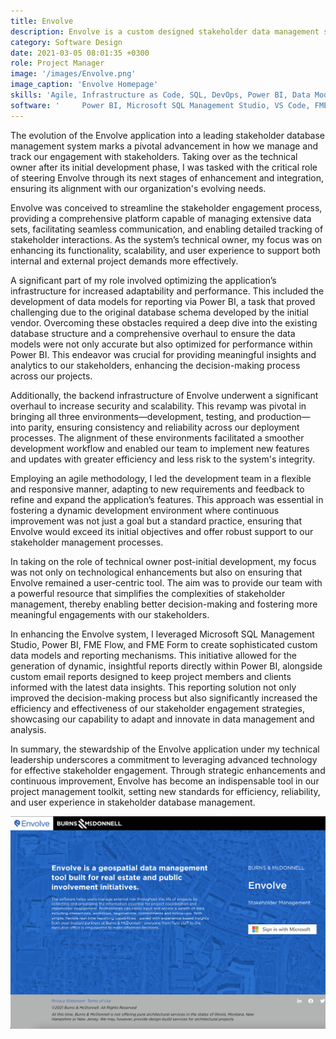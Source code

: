 ```yaml
---
title: Envolve
description: Envolve is a custom designed stakeholder data management system.
category: Software Design
date: 2021-03-05 08:01:35 +0300
role: Project Manager
image: '/images/Envolve.png'
image_caption: 'Envolve Homepage'
skills: 'Agile, Infrastructure as Code, SQL, DevOps, Power BI, Data Modeling'
software: '     Power BI, Microsoft SQL Management Studio, VS Code, FME Form, FME Flow'
---
```



The evolution of the Envolve application into a leading stakeholder database management system marks a pivotal advancement in how we manage and track our engagement with stakeholders. Taking over as the technical owner after its initial development phase, I was tasked with the critical role of steering Envolve through its next stages of enhancement and integration, ensuring its alignment with our organization's evolving needs.

Envolve was conceived to streamline the stakeholder engagement process, providing a comprehensive platform capable of managing extensive data sets, facilitating seamless communication, and enabling detailed tracking of stakeholder interactions. As the system’s technical owner, my focus was on enhancing its functionality, scalability, and user experience to support both internal and external project demands more effectively.

A significant part of my role involved optimizing the application’s infrastructure for increased adaptability and performance. This included the development of data models for reporting via Power BI, a task that proved challenging due to the original database schema developed by the initial vendor. Overcoming these obstacles required a deep dive into the existing database structure and a comprehensive overhaul to ensure the data models were not only accurate but also optimized for performance within Power BI. This endeavor was crucial for providing meaningful insights and analytics to our stakeholders, enhancing the decision-making process across our projects.

Additionally, the backend infrastructure of Envolve underwent a significant overhaul to increase security and scalability. This revamp was pivotal in bringing all three environments—development, testing, and production—into parity, ensuring consistency and reliability across our deployment processes. The alignment of these environments facilitated a smoother development workflow and enabled our team to implement new features and updates with greater efficiency and less risk to the system's integrity.

Employing an agile methodology, I led the development team in a flexible and responsive manner, adapting to new requirements and feedback to refine and expand the application’s features. This approach was essential in fostering a dynamic development environment where continuous improvement was not just a goal but a standard practice, ensuring that Envolve would exceed its initial objectives and offer robust support to our stakeholder management processes.

In taking on the role of technical owner post-initial development, my focus was not only on technological enhancements but also on ensuring that Envolve remained a user-centric tool. The aim was to provide our team with a powerful resource that simplifies the complexities of stakeholder management, thereby enabling better decision-making and fostering more meaningful engagements with our stakeholders.

In enhancing the Envolve system, I leveraged Microsoft SQL Management Studio, Power BI, FME Flow, and FME Form to create sophisticated custom data models and reporting mechanisms. This initiative allowed for the generation of dynamic, insightful reports directly within Power BI, alongside custom email reports designed to keep project members and clients informed with the latest data insights. This reporting solution not only improved the decision-making process but also significantly increased the efficiency and effectiveness of our stakeholder engagement strategies, showcasing our capability to adapt and innovate in data management and analysis.

In summary, the stewardship of the Envolve application under my technical leadership underscores a commitment to leveraging advanced technology for effective stakeholder engagement. Through strategic enhancements and continuous improvement, Envolve has become an indispensable tool in our project management toolkit, setting new standards for efficiency, reliability, and user experience in stakeholder database management.

<div class="gallery-box">
  <div class="gallery">
    <img src="/images/Envolve.png" loading="lazy" alt="Work">
  </div>
  <em></a></em>
</div>

